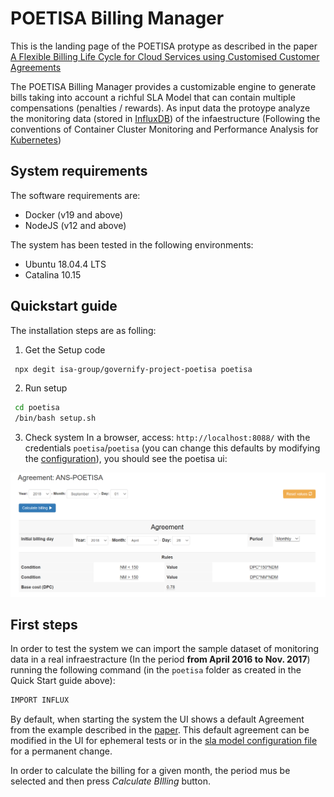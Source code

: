 # POETISA Billing Manager

This is the landing page of the POETISA protype as described in the paper [A Flexible Billing Life Cycle for Cloud Services using Customised Customer Agreements](https://isa-group.github.io/2020-10-billing-lifecycle/)


The POETISA Billing Manager provides a customizable engine to generate bills taking into account a richful SLA Model that can contain multiple compensations (penalties / rewards). As input data the protoype analyze the monitoring data (stored in [InfluxDB](https://github.com/influxdata/influxdb)) of the infaestructure (Following the conventions of Container Cluster Monitoring and Performance Analysis for [Kubernetes](https://github.com/kubernetes/kubernetes))



## System requirements

The software requirements are:
- Docker (v19 and above)
- NodeJS (v12 and above)

The system has been tested in the following environments:
 - Ubuntu 18.04.4 LTS
 - Catalina 10.15


## Quickstart guide

The installation steps are as folling: 

1.  Get the Setup code
```bash
 npx degit isa-group/governify-project-poetisa poetisa
```

2. Run setup
```bash
 cd poetisa
 /bin/bash setup.sh
```

3. Check system
In a browser, access: `http://localhost:8088/` with the credentials `poetisa`/`poetisa` (you can change this defaults by modifying the [configuration](https://github.com/isa-group/governify-project-poetisa-render/blob/master/src/backend/configurations/config.yaml)), you should see the poetisa ui: 

![POETISA User Interface](./images/poetisa-ui.png)




## First steps

In order to test the system we can import the sample dataset of monitoring data in a real infraestracture (In the period **from April 2016 to Nov. 2017**) running the following command (in the `poetisa` folder as created in the Quick Start guide above):
```bash
IMPORT INFLUX 
```

By default, when starting the system the UI shows a default Agreement from the example described in the [paper](https://isa-group.github.io/2020-10-billing-lifecycle/). This default agreement can be modified in the UI for ephemeral tests or in the [sla model configuration file](https://github.com/isa-group/governify-project-poetisa-render/blob/master/src/frontend/index/model.json) for a permanent change.

In order to calculate the billing for a given month, the period mus be selected and then press *Calculate BIlling* button.
